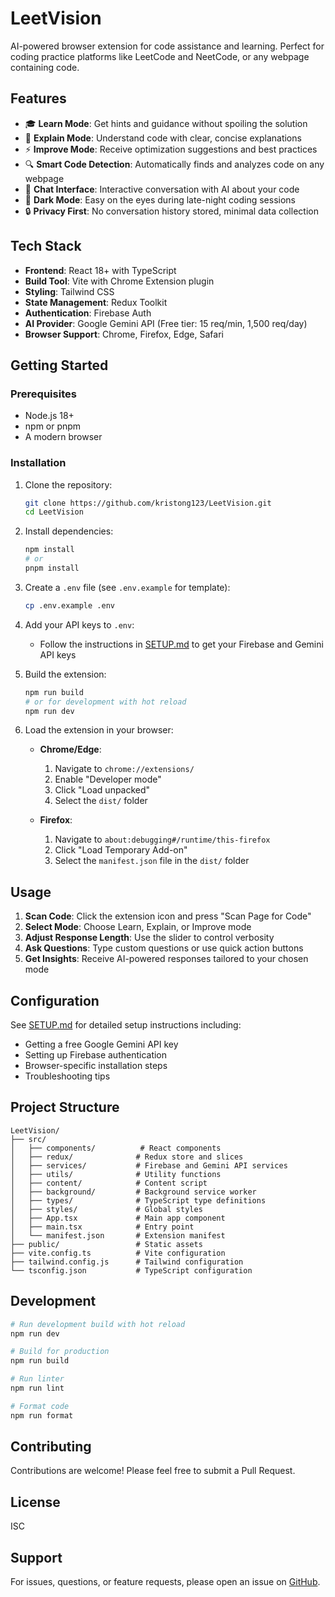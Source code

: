 # LeetVision

AI-powered browser extension for code assistance and learning. Perfect for coding practice platforms like LeetCode and NeetCode, or any webpage containing code.

## Features

- 🎓 **Learn Mode**: Get hints and guidance without spoiling the solution
- 📖 **Explain Mode**: Understand code with clear, concise explanations
- ⚡ **Improve Mode**: Receive optimization suggestions and best practices
- 🔍 **Smart Code Detection**: Automatically finds and analyzes code on any webpage
- 💬 **Chat Interface**: Interactive conversation with AI about your code
- 🎨 **Dark Mode**: Easy on the eyes during late-night coding sessions
- 🔒 **Privacy First**: No conversation history stored, minimal data collection

## Tech Stack

- **Frontend**: React 18+ with TypeScript
- **Build Tool**: Vite with Chrome Extension plugin
- **Styling**: Tailwind CSS
- **State Management**: Redux Toolkit
- **Authentication**: Firebase Auth
- **AI Provider**: Google Gemini API (Free tier: 15 req/min, 1,500 req/day)
- **Browser Support**: Chrome, Firefox, Edge, Safari

## Getting Started

### Prerequisites

- Node.js 18+
- npm or pnpm
- A modern browser

### Installation

1. Clone the repository:
   ```bash
   git clone https://github.com/kristong123/LeetVision.git
   cd LeetVision
   ```

2. Install dependencies:
   ```bash
   npm install
   # or
   pnpm install
   ```

3. Create a `.env` file (see `.env.example` for template):
   ```bash
   cp .env.example .env
   ```

4. Add your API keys to `.env`:
   - Follow the instructions in [SETUP.md](./SETUP.md) to get your Firebase and Gemini API keys

5. Build the extension:
   ```bash
   npm run build
   # or for development with hot reload
   npm run dev
   ```

6. Load the extension in your browser:
   - **Chrome/Edge**: 
     1. Navigate to `chrome://extensions/`
     2. Enable "Developer mode"
     3. Click "Load unpacked"
     4. Select the `dist/` folder
   
   - **Firefox**:
     1. Navigate to `about:debugging#/runtime/this-firefox`
     2. Click "Load Temporary Add-on"
     3. Select the `manifest.json` file in the `dist/` folder

## Usage

1. **Scan Code**: Click the extension icon and press "Scan Page for Code"
2. **Select Mode**: Choose Learn, Explain, or Improve mode
3. **Adjust Response Length**: Use the slider to control verbosity
4. **Ask Questions**: Type custom questions or use quick action buttons
5. **Get Insights**: Receive AI-powered responses tailored to your chosen mode

## Configuration

See [SETUP.md](./SETUP.md) for detailed setup instructions including:
- Getting a free Google Gemini API key
- Setting up Firebase authentication
- Browser-specific installation steps
- Troubleshooting tips

## Project Structure

```
LeetVision/
├── src/
│   ├── components/          # React components
│   ├── redux/              # Redux store and slices
│   ├── services/           # Firebase and Gemini API services
│   ├── utils/              # Utility functions
│   ├── content/            # Content script
│   ├── background/         # Background service worker
│   ├── types/              # TypeScript type definitions
│   ├── styles/             # Global styles
│   ├── App.tsx             # Main app component
│   ├── main.tsx            # Entry point
│   └── manifest.json       # Extension manifest
├── public/                 # Static assets
├── vite.config.ts          # Vite configuration
├── tailwind.config.js      # Tailwind configuration
└── tsconfig.json           # TypeScript configuration
```

## Development

```bash
# Run development build with hot reload
npm run dev

# Build for production
npm run build

# Run linter
npm run lint

# Format code
npm run format
```

## Contributing

Contributions are welcome! Please feel free to submit a Pull Request.

## License

ISC

## Support

For issues, questions, or feature requests, please open an issue on [GitHub](https://github.com/kristong123/LeetVision/issues).

